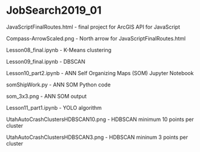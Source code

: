 # JobSearch2019_01
JavaScriptFinalRoutes.html - final project for ArcGIS API for JavaScript

Compass-ArrowScaled.png - North arrow for JavaScriptFinalRoutes.html

Lesson08_final.ipynb - K-Means clustering

Lesson09_final.ipynb - DBSCAN

Lesson10_part2.ipynb - ANN Self Organizing Maps (SOM) Jupyter Notebook

somShipWork.py - ANN SOM Python code

som_3x3.png - ANN SOM output

Lesson11_part1.ipynb - YOLO algorithm

UtahAutoCrashClustersHDBSCAN10.png - HDBSCAN minimum 10 points per cluster

UtahAutoCrashClustersHDBSCAN3.png - HDBSCAN mininum 3 points per cluster 
